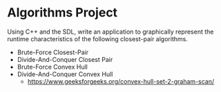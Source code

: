 # Algorithms Project
Using C++ and the SDL, write an application to graphically represent the runtime characteristics of the following closest-pair algorithms.

* Brute-Force Closest-Pair 
* Divide-And-Conquer Closest Pair 
* Brute-Force Convex Hull 
* Divide-And-Conquer Convex Hull
  - https://www.geeksforgeeks.org/convex-hull-set-2-graham-scan/
